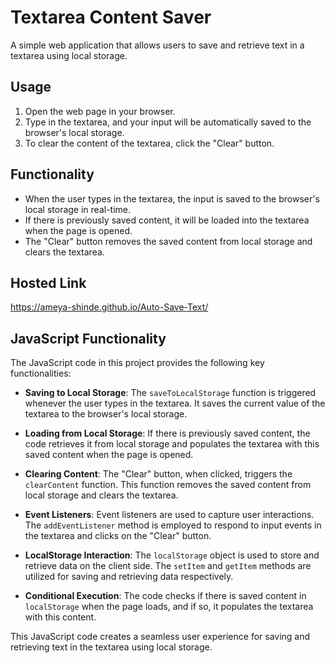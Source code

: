 # Textarea Content Saver

A simple web application that allows users to save and retrieve text in a textarea using local storage.

## Usage

1. Open the web page in your browser.
2. Type in the textarea, and your input will be automatically saved to the browser's local storage.
3. To clear the content of the textarea, click the "Clear" button.

## Functionality

- When the user types in the textarea, the input is saved to the browser's local storage in real-time.
- If there is previously saved content, it will be loaded into the textarea when the page is opened.
- The "Clear" button removes the saved content from local storage and clears the textarea.

## Hosted Link
https://ameya-shinde.github.io/Auto-Save-Text/

## JavaScript Functionality

The JavaScript code in this project provides the following key functionalities:

- **Saving to Local Storage**: The `saveToLocalStorage` function is triggered whenever the user types in the textarea. It saves the current value of the textarea to the browser's local storage.

- **Loading from Local Storage**: If there is previously saved content, the code retrieves it from local storage and populates the textarea with this saved content when the page is opened.

- **Clearing Content**: The "Clear" button, when clicked, triggers the `clearContent` function. This function removes the saved content from local storage and clears the textarea.

- **Event Listeners**: Event listeners are used to capture user interactions. The `addEventListener` method is employed to respond to input events in the textarea and clicks on the "Clear" button.

- **LocalStorage Interaction**: The `localStorage` object is used to store and retrieve data on the client side. The `setItem` and `getItem` methods are utilized for saving and retrieving data respectively.

- **Conditional Execution**: The code checks if there is saved content in `localStorage` when the page loads, and if so, it populates the textarea with this content.

This JavaScript code creates a seamless user experience for saving and retrieving text in the textarea using local storage.
